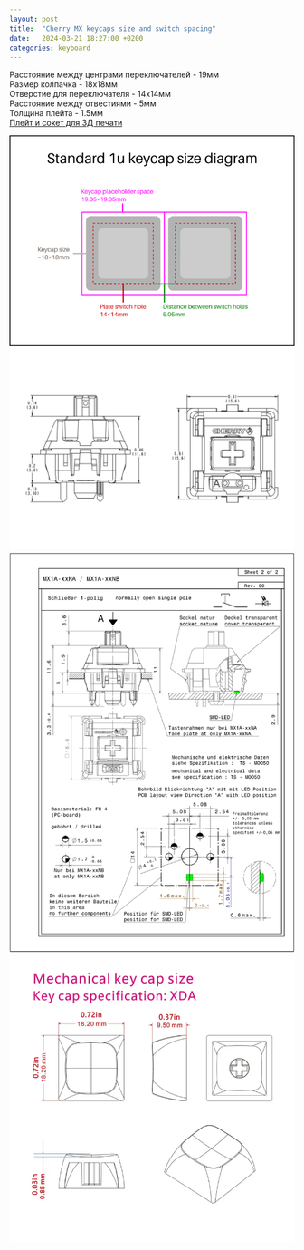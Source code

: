 ```yaml
---
layout: post
title:  "Cherry MX keycaps size and switch spacing"
date:   2024-03-21 18:27:00 +0200
categories: keyboard
---
```

Расстояние между центрами переключателей - 19мм  
Размер колпачка - 18х18мм  
Отверстие для переключателя - 14х14мм  
Расстояние между отвестиями - 5мм  
Толщина плейта - 1.5мм  
[Плейт и сокет для 3Д печати](https://www.reddit.com/r/MechanicalKeyboards/comments/2ldfqd/3d_print_a_keyboard_plate/)

![size diagram](/img/keycap-size-diagram.png)
![mx switch size](/img/MXswitches3.svg)
![mx datasheet](/img/cherry-mx-datasheet.png)
![xda keycap size](/img/xda.webp)
